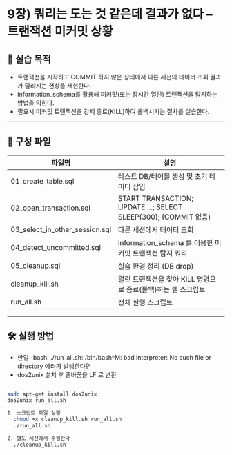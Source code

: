 # 9장) 쿼리는 도는 것 같은데 결과가 없다 – 트랜잭션 미커밋 상황


## 📌 실습 목적

- 트랜잭션을 시작하고 COMMIT 하지 않은 상태에서 다른 세션의 데이터 조회 결과가 달라지는 현상을 재현한다.
- information_schema를 활용해 미커밋(또는 장시간 열린) 트랜잭션을 탐지하는 방법을 익힌다.
- 필요시 미커밋 트랜잭션을 강제 종료(KILL)하여 롤백시키는 절차를 실습한다.


---


## 📁 구성 파일

| 파일명 | 설명 |
|--------|------|
| 01_create_table.sql | 테스트 DB/테이블 생성 및 초기 데이터 삽입 |
| 02_open_transaction.sql | START TRANSACTION; UPDATE ...; SELECT SLEEP(300); (COMMIT 없음) |
| 03_select_in_other_session.sql | 다른 세션에서 데이터 조회 |
| 04_detect_uncommitted.sql | information_schema 를 이용한 미커밋 트랜잭션 탐지 쿼리 |
| 05_cleanup.sql | 실습 환경 정리 (DB drop) |
| cleanup_kill.sh | 열린 트랜잭션을 찾아 KILL 명령으로 종료(롤백)하는 쉘 스크립트 |
| run_all.sh | 전체 실행 스크립트 |


---

## 🛠️ 실행 방법

- 만일 -bash: ./run_all.sh: /bin/bash^M: bad interpreter: No such file or directory 에러가 발생한다면
- dos2unix 설치 후 줄바꿈을 LF 로 변환

```bash
   
sudo apt-get install dos2unix
dos2unix run_all.sh

1. 스크립트 파일 실행
  chmod +x cleanup_kill.sh run_all.sh
  ./run_all.sh

2. 별도 세션에서 수행한다
  ./cleanup_kill.sh 







